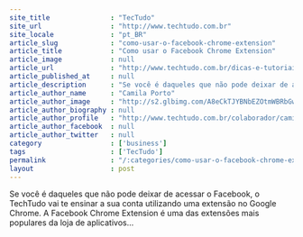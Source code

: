 ```yaml
---
site_title               : "TecTudo"
site_url                 : "http://www.techtudo.com.br"
site_locale              : "pt_BR"
article_slug             : "como-usar-o-facebook-chrome-extension"
article_title            : "Como usar o Facebook Chrome Extension"
article_image            : null
article_url              : "http://www.techtudo.com.br/dicas-e-tutoriais/noticia/2011/02/como-usar-o-facebook-discretamente-no-chrome.html"
article_published_at     : null
article_description      : "Se você é daqueles que não pode deixar de acessar o Facebook, o TechTudo vai te ensinar a sua conta utilizando uma extensão no Google Chrome. A Facebook Chrome Extension é uma das extensões mais populares da loja de aplicativos..."
article_author_name      : "Camila Porto"
article_author_image     : "http://s2.glbimg.com/A8eCkTJYBNbEZOtmWBRbGwZRonY=/30x30/s2.glbimg.com/LKAfSMrg1T98nZnQN7-ZXDY-xME=/140x140/s.glbimg.com/po/tt2/f/original/2013/11/12/camila.jpg"
article_author_biography : null
article_author_profile   : "http://www.techtudo.com.br/colaborador/camila-porto.html"
article_author_facebook  : null
article_author_twitter   : null
category                 : ['business']
tags                     : ['TecTudo']
permalink                : "/:categories/como-usar-o-facebook-chrome-extension/"
layout                   : post
---
```


Se você é daqueles que não pode deixar de acessar o Facebook, o TechTudo vai te ensinar a sua conta utilizando uma extensão no Google Chrome. A Facebook Chrome Extension é uma das extensões mais populares da loja de aplicativos...
